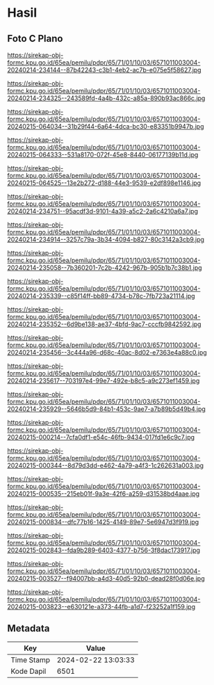 # Hasil

## Foto C Plano

https://sirekap-obj-formc.kpu.go.id/65ea/pemilu/pdpr/65/71/01/10/03/6571011003004-20240214-234144--87b42243-c3b1-4eb2-ac7b-e075e5f58627.jpg

https://sirekap-obj-formc.kpu.go.id/65ea/pemilu/pdpr/65/71/01/10/03/6571011003004-20240214-234325--243589fd-4a4b-432c-a85a-890b93ac866c.jpg

https://sirekap-obj-formc.kpu.go.id/65ea/pemilu/pdpr/65/71/01/10/03/6571011003004-20240215-064034--31b29f44-6a64-4dca-bc30-e83351b9947b.jpg

https://sirekap-obj-formc.kpu.go.id/65ea/pemilu/pdpr/65/71/01/10/03/6571011003004-20240215-064333--531a8170-072f-45e8-8440-06177139b11d.jpg

https://sirekap-obj-formc.kpu.go.id/65ea/pemilu/pdpr/65/71/01/10/03/6571011003004-20240215-064525--13e2b272-d188-44e3-9539-e2df898e1146.jpg

https://sirekap-obj-formc.kpu.go.id/65ea/pemilu/pdpr/65/71/01/10/03/6571011003004-20240214-234751--95acdf3d-9101-4a39-a5c2-2a6c4210a6a7.jpg

https://sirekap-obj-formc.kpu.go.id/65ea/pemilu/pdpr/65/71/01/10/03/6571011003004-20240214-234914--3257c79a-3b34-4094-b827-80c3142a3cb9.jpg

https://sirekap-obj-formc.kpu.go.id/65ea/pemilu/pdpr/65/71/01/10/03/6571011003004-20240214-235058--7b360201-7c2b-4242-967b-905b1b7c38b1.jpg

https://sirekap-obj-formc.kpu.go.id/65ea/pemilu/pdpr/65/71/01/10/03/6571011003004-20240214-235339--c85f14ff-bb89-4734-b78c-7fb723a21114.jpg

https://sirekap-obj-formc.kpu.go.id/65ea/pemilu/pdpr/65/71/01/10/03/6571011003004-20240214-235352--6d9be138-ae37-4bfd-9ac7-cccfb9842592.jpg

https://sirekap-obj-formc.kpu.go.id/65ea/pemilu/pdpr/65/71/01/10/03/6571011003004-20240214-235456--3c444a96-d68c-40ac-8d02-e7363e4a88c0.jpg

https://sirekap-obj-formc.kpu.go.id/65ea/pemilu/pdpr/65/71/01/10/03/6571011003004-20240214-235617--703197e4-99e7-492e-b8c5-a9c273ef1459.jpg

https://sirekap-obj-formc.kpu.go.id/65ea/pemilu/pdpr/65/71/01/10/03/6571011003004-20240214-235929--5646b5d9-84b1-453c-9ae7-a7b89b5d49b4.jpg

https://sirekap-obj-formc.kpu.go.id/65ea/pemilu/pdpr/65/71/01/10/03/6571011003004-20240215-000214--7cfa0df1-e54c-46fb-9434-017fd1e6c9c7.jpg

https://sirekap-obj-formc.kpu.go.id/65ea/pemilu/pdpr/65/71/01/10/03/6571011003004-20240215-000344--8d79d3dd-e462-4a79-a4f3-1c262631a003.jpg

https://sirekap-obj-formc.kpu.go.id/65ea/pemilu/pdpr/65/71/01/10/03/6571011003004-20240215-000535--215eb01f-9a3e-42f6-a259-d31538bd4aae.jpg

https://sirekap-obj-formc.kpu.go.id/65ea/pemilu/pdpr/65/71/01/10/03/6571011003004-20240215-000834--dfc77b16-1425-4149-89e7-5e6947d3f919.jpg

https://sirekap-obj-formc.kpu.go.id/65ea/pemilu/pdpr/65/71/01/10/03/6571011003004-20240215-002843--fda9b289-6403-4377-b756-3f8dac173917.jpg

https://sirekap-obj-formc.kpu.go.id/65ea/pemilu/pdpr/65/71/01/10/03/6571011003004-20240215-003527--f94007bb-a4d3-40d5-92b0-dead28f0d06e.jpg

https://sirekap-obj-formc.kpu.go.id/65ea/pemilu/pdpr/65/71/01/10/03/6571011003004-20240215-003823--e630121e-a373-44fb-a1d7-f23252a1f159.jpg


## Metadata

| Key        | Value               |
| ---------- | ------------------- |
| Time Stamp | 2024-02-22 13:03:33 |
| Kode Dapil | 6501                |



